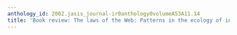```yaml
---
anthology_id: 2002.jasis_journal-ir0anthology0volumeA53A11.14
title: 'Book review: The laws of the Web: Patterns in the ecology of information'
---
```

